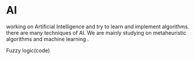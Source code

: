 # AI
working on Artificial Intelligence and try to learn and implement algorithms. there are many techniques of AI. We are mainly studying on metaheuristic algorithms and machine learning .

Fuzzy logic(code)
